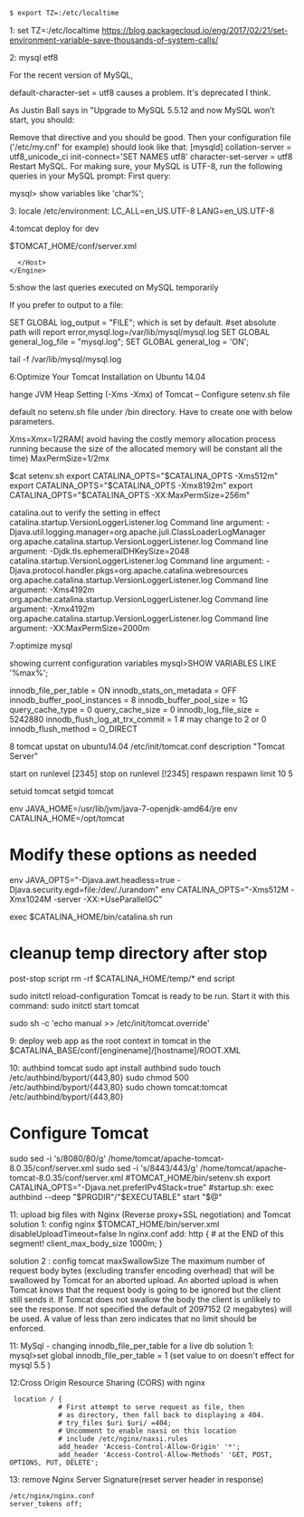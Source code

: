 ```sh
$ export TZ=:/etc/localtime
```

1: set TZ=:/etc/localtime
                https://blog.packagecloud.io/eng/2017/02/21/set-environment-variable-save-thousands-of-system-calls/
                
2: mysql etf8 

For the recent version of MySQL,

default-character-set = utf8
causes a problem. It's deprecated I think.

As Justin Ball says in "Upgrade to MySQL 5.5.12 and now MySQL won’t start, you should:

Remove that directive and you should be good.
Then your configuration file ('/etc/my.cnf' for example) should look like that:
[mysqld]
collation-server = utf8_unicode_ci
init-connect='SET NAMES utf8'
character-set-server = utf8
Restart MySQL.
For making sure, your MySQL is UTF-8, run the following queries in your MySQL prompt:
First query:

 mysql> show variables like 'char%';
 
 
 3: locale 
 /etc/environment:
LC_ALL=en_US.UTF-8
LANG=en_US.UTF-8


4:tomcat deploy for dev

$TOMCAT_HOME/conf/server.xml
<!--   
	    <Context path="/etender" docBase="c:/WebRoot">
        </Context>
        -->
	  </Host>
    </Engine>
  </Service>
</Server>


5:show the last queries executed on MySQL temporarily

If you prefer to output to a file:

SET GLOBAL log_output = "FILE"; which is set by default.
#set absolute path will report error,mysql.log=/var/lib/mysql/mysql.log
SET GLOBAL general_log_file = "mysql.log";
SET GLOBAL general_log = 'ON';

tail -f /var/lib/mysql/mysql.log


6:Optimize Your Tomcat Installation on Ubuntu 14.04

hange JVM Heap Setting (-Xms -Xmx) of Tomcat – Configure setenv.sh file 

default no setenv.sh file under /bin directory. Have to create one with below parameters.

Xms=Xmx=1/2RAM( avoid having the costly memory allocation process running because the size of 
                the allocated memory will be constant all the time)
MaxPermSize=1/2mx

$cat setenv.sh
export CATALINA_OPTS="$CATALINA_OPTS -Xms512m"
export CATALINA_OPTS="$CATALINA_OPTS -Xmx8192m"
export CATALINA_OPTS="$CATALINA_OPTS -XX:MaxPermSize=256m"

catalina.out to verify the setting in effect
catalina.startup.VersionLoggerListener.log Command line argument: -Djava.util.logging.manager=org.apache.juli.ClassLoaderLogManager
org.apache.catalina.startup.VersionLoggerListener.log Command line argument: -Djdk.tls.ephemeralDHKeySize=2048
catalina.startup.VersionLoggerListener.log Command line argument: -Djava.protocol.handler.pkgs=org.apache.catalina.webresources
org.apache.catalina.startup.VersionLoggerListener.log Command line argument: -Xms4192m
org.apache.catalina.startup.VersionLoggerListener.log Command line argument: -Xmx4192m
org.apache.catalina.startup.VersionLoggerListener.log Command line argument: -XX:MaxPermSize=2000m

7:optimize mysql

showing current configuration variables
mysql>SHOW VARIABLES LIKE '%max%';  


innodb_file_per_table = ON
innodb_stats_on_metadata = OFF
innodb_buffer_pool_instances = 8
innodb_buffer_pool_size = 1G
query_cache_type = 0
query_cache_size = 0
innodb_log_file_size = 5242880
innodb_flush_log_at_trx_commit = 1 # may change to 2 or 0
innodb_flush_method = O_DIRECT



8  tomcat upstat on ubuntu14.04
/etc/init/tomcat.conf
description "Tomcat Server"

  start on runlevel [2345]
  stop on runlevel [!2345]
  respawn
  respawn limit 10 5

  setuid tomcat
  setgid tomcat

  env JAVA_HOME=/usr/lib/jvm/java-7-openjdk-amd64/jre
  env CATALINA_HOME=/opt/tomcat

  # Modify these options as needed
  env JAVA_OPTS="-Djava.awt.headless=true -Djava.security.egd=file:/dev/./urandom"
  env CATALINA_OPTS="-Xms512M -Xmx1024M -server -XX:+UseParallelGC"

  exec $CATALINA_HOME/bin/catalina.sh run

  # cleanup temp directory after stop
  post-stop script
    rm -rf $CATALINA_HOME/temp/*
  end script
  
  sudo initctl reload-configuration
Tomcat is ready to be run. Start it with this command:
sudo initctl start tomcat


sudo sh -c 'echo manual >> /etc/init/tomcat.override'


9: deploy web app as the root context in tomcat
   in the $CATALINA_BASE/conf/[enginename]/[hostname]/ROOT.XML
   <?xml version="1.0" encoding="UTF-8"?>
   <Context
      docBase="/opt/WebRoot"
      path=""    
   />


10: authbind tomcat
sudo apt install authbind
sudo touch /etc/authbind/byport/{443,80}
sudo chmod 500 /etc/authbind/byport/{443,80}
sudo chown tomcat:tomcat /etc/authbind/byport/{443,80}
# Configure Tomcat
sudo sed -i 's/8080/80/g' /home/tomcat/apache-tomcat-8.0.35/conf/server.xml
sudo sed -i 's/8443/443/g' /home/tomcat/apache-tomcat-8.0.35/conf/server.xml
#TOMCAT_HOME/bin/setenv.sh
export CATALINA_OPTS="-Djava.net.preferIPv4Stack=true"
#startup.sh:
exec authbind --deep "$PRGDIR"/"$EXECUTABLE" start "$@"

11:  upload big files with Nginx (Reverse proxy+SSL negotiation) and Tomcat
solution 1: config nginx
$TOMCAT_HOME/bin/server.xml  
disableUploadTimeout=false
In nginx.conf add:
http {
     # at the END of this segment!
     client_max_body_size 1000m;
}

solution 2 : config tomcat
maxSwallowSize	     The maximum number of request body bytes (excluding transfer encoding overhead) that will be 
                     swallowed by Tomcat for an aborted upload. An aborted upload is when Tomcat knows that
		     the request body is going to be ignored but the client still sends it.
		     If Tomcat does not swallow the body the client is unlikely to see the response. 
		     If not specified the default of 2097152 (2 megabytes) will be used. 
		     A value of less than zero indicates that no limit should be enforced.
		     
11: MySql - changing innodb_file_per_table for a live db
solution 1:
mysql>set global innodb_file_per_table = 1 (set value to on doesn't effect for mysql 5.5 )

12:Cross Origin Resource Sharing (CORS) with nginx

     location / {
                # First attempt to serve request as file, then
                # as directory, then fall back to displaying a 404.
                # try_files $uri $uri/ =404;
                # Uncomment to enable naxsi on this location
                # include /etc/nginx/naxsi.rules
                add_header 'Access-Control-Allow-Origin' '*';
                add_header 'Access-Control-Allow-Methods' 'GET, POST, OPTIONS, PUT, DELETE';



13: remove Nginx Server Signature(reset server header in response)

    /etc/nginx/nginx.conf
    server_tokens off;
 
